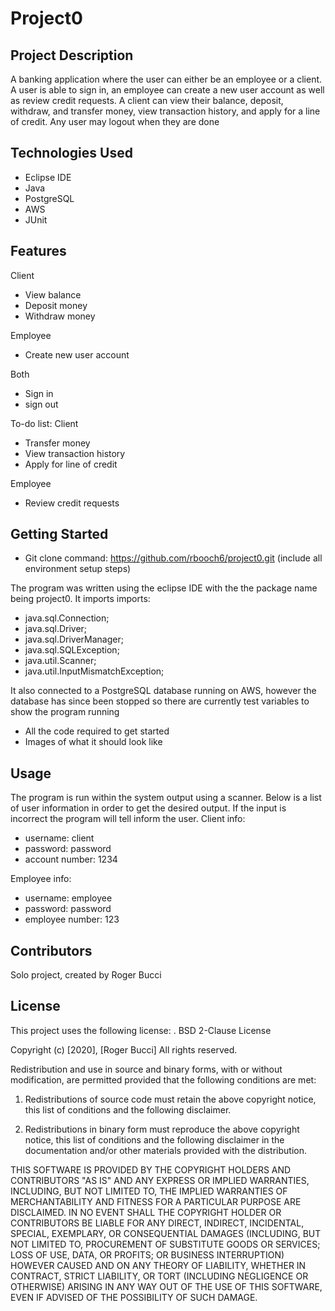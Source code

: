# Project0
## Project Description
A banking application where the user can either be an employee or a client. A user is able to sign in, an employee can create a new user account as well as review credit
requests. A client can view their balance, deposit, withdraw, and transfer money, view transaction history, and apply for a line of credit. Any user may logout when
they are done

## Technologies Used
* Eclipse IDE
* Java
* PostgreSQL
* AWS
* JUnit

## Features
Client
* View balance
* Deposit money
* Withdraw money

Employee
* Create new user account

Both
* Sign in
* sign out

To-do list:
Client
* Transfer money
* View transaction history
* Apply for line of credit

Employee
* Review credit requests

## Getting Started
* Git clone command: https://github.com/rbooch6/project0.git (include all environment setup steps)

The program was written using the eclipse IDE with the the package name being project0. It imports imports:
* java.sql.Connection;
* java.sql.Driver;
* java.sql.DriverManager;
* java.sql.SQLException;
* java.util.Scanner;
* java.util.InputMismatchException;

It also connected to a PostgreSQL database running on AWS, however the database has since been stopped so there are currently test variables to show the program running

* All the code required to get started
* Images of what it should look like

## Usage
The program is run within the system output using a scanner. Below is a list of user information in order to get the desired output. If the input is incorrect the program
will tell inform the user.
Client info:
* username: client
* password: password
* account number: 1234

Employee info:
* username: employee
* password: password
* employee number: 123

## Contributors
Solo project, created by Roger Bucci

## License
This project uses the following license: <BSD>.
BSD 2-Clause License

Copyright (c) [2020], [Roger Bucci]
All rights reserved.

Redistribution and use in source and binary forms, with or without
modification, are permitted provided that the following conditions are met:

1. Redistributions of source code must retain the above copyright notice, this
   list of conditions and the following disclaimer.

2. Redistributions in binary form must reproduce the above copyright notice,
   this list of conditions and the following disclaimer in the documentation
   and/or other materials provided with the distribution.

THIS SOFTWARE IS PROVIDED BY THE COPYRIGHT HOLDERS AND CONTRIBUTORS "AS IS"
AND ANY EXPRESS OR IMPLIED WARRANTIES, INCLUDING, BUT NOT LIMITED TO, THE
IMPLIED WARRANTIES OF MERCHANTABILITY AND FITNESS FOR A PARTICULAR PURPOSE ARE
DISCLAIMED. IN NO EVENT SHALL THE COPYRIGHT HOLDER OR CONTRIBUTORS BE LIABLE
FOR ANY DIRECT, INDIRECT, INCIDENTAL, SPECIAL, EXEMPLARY, OR CONSEQUENTIAL
DAMAGES (INCLUDING, BUT NOT LIMITED TO, PROCUREMENT OF SUBSTITUTE GOODS OR
SERVICES; LOSS OF USE, DATA, OR PROFITS; OR BUSINESS INTERRUPTION) HOWEVER
CAUSED AND ON ANY THEORY OF LIABILITY, WHETHER IN CONTRACT, STRICT LIABILITY,
OR TORT (INCLUDING NEGLIGENCE OR OTHERWISE) ARISING IN ANY WAY OUT OF THE USE
OF THIS SOFTWARE, EVEN IF ADVISED OF THE POSSIBILITY OF SUCH DAMAGE.
